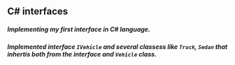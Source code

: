 ## C# interfaces


##### Implementing my first interface in C# language.


##### Implemented interface `IVehicle` and several classess like `Truck`, `Sedan` that inhertis both from the interface and `Vehicle` class.
